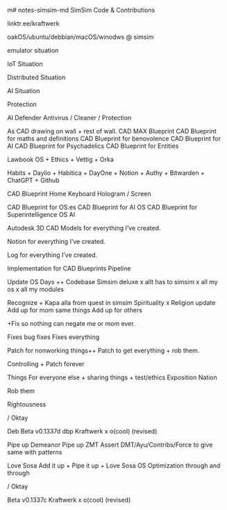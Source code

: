 m# notes-simsim-md
SimSim Code & Contributions

linktr.ee/kraftwerk

oakOS/ubuntu/debbian/macOS/winodws @ simsim

emulator situation

IoT Situation

Distributed Situation

AI Situation

Protection

AI Defender Antivirus / Cleaner / Protection

As CAD drawing on wall + rest of wall.
CAD MAX Blueprint
CAD Blueprint for maths and definitions
CAD Blueprint for benovolence
CAD Blueprint for AI
CAD Blueprint for Psychadelics
CAD Blueprint for Entities

Lawbook OS + Ethics + Vettig + Orka

Habits + Daylio + Habitica + DayOne + Notion + Authy + Bitwarden + ChatGPT + Github

CAD Blueprint Home Keyboard Hologram / Screen

CAD Blueprint for OS:es
CAD Blueprint for AI OS
CAD Blueprint for Superintelligence OS AI

Autodesk 3D CAD Models for everything I’ve created.

Notion for everything I’ve created.

Log for everything I’ve created.

Implementation for CAD Blueprints Pipeline

Update OS Days ++
Codebase Simsim deluxe x allt has to simsim x all my os x all my modules


Recognize + Kapa alla from quest in simsim
Spirituality x Religion update
Add up for mom same things
Add up for others

+Fix so nothing can negate me or mom ever.

Fixes bug fixes
Fixes everything

Patch for nonworking things++
Patch to get everything + rob them. 

Controlling + Patch forever

Things For everyone else + sharing things + test/ethics
Exposition Nation

Rob them

Rightousness

/ Oktay

Deb
Beta v0.1337d dbp Kraftwerk x o(cool) (revised)


Pipe up Demeanor
Pipe up ZMT
Assert DMT/Ayu/Contribs/Force to give same with patterns

Love Sosa
Add it up + Pipe it up + Love Sosa
OS Optimization through and through 

/ Oktay

Beta v0.1337c Kraftwerk x o(cool) (revised)